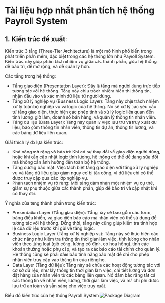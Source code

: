 # Tài liệu hợp nhất phân tích hệ thống Payroll System

## 1. Kiến trúc đề xuất:

Kiến trúc 3 tầng (Three-Tier Architecture) là một mô hình phổ biến trong phát triển phần mềm, đặc biệt trong các hệ thống lớn như Payroll System. Kiến trúc này giúp phân tách nhiệm vụ giữa các thành phần, giúp hệ thống dễ bảo trì, dễ mở rộng, và dễ quản lý hơn. 

Các tầng trong hệ thống:
- Tầng giao diện (Presentation Layer): Đây là tầng mà người dùng trực tiếp tương tác với hệ thống. Tầng này chịu trách nhiệm hiển thị thông tin, nhận đầu vào và xác minh dữ liệu từ người dùng.
- Tầng xử lý nghiệp vụ (Business Logic Layer): Tầng này chịu trách nhiệm xử lý toàn bộ nghiệp vụ và logic của hệ thống. Nó sẽ xử lý các yêu cầu từ tầng giao diện, thực hiện các phép tính và xử lý logic liên quan đến tính lương, giờ làm, doanh số bán hàng, và quản lý thông tin nhân viên.
- Tầng dữ liệu (Data Layer): Tầng này quản lý việc lưu trữ và truy xuất dữ liệu, bao gồm thông tin nhân viên, thông tin dự án, thông tin lương, và các bảng dữ liệu liên quan.

Giải thích lý do lựa kiến trúc: 
- Khả năng mở rộng và bảo trì: Khi có sự thay đổi về giao diện người dùng, hoặc khi cần cập nhật logic tính lương, hệ thống có thể dễ dàng sửa đổi mà không cần ảnh hưởng đến toàn bộ hệ thống.
- Tăng cường bảo mật: Việc tách biệt tầng giao diện với tầng xử lý nghiệp vụ và tầng dữ liệu giúp giảm nguy cơ bị tấn công, vì dữ liệu chỉ có thể được truy cập qua các lớp nghiệp vụ.
- Phân tách nhiệm vụ rõ ràng: Mỗi tầng đảm nhận một nhiệm vụ cụ thể, giảm sự phụ thuộc giữa các thành phần, giúp dễ bảo trì và cập nhật khi có thay đổi.

Ý nghĩa của từng thành phần trong kiến trúc: 
- Presentation Layer (Tầng giao diện): Tầng này sẽ bao gồm các form, bảng điều khiển, và giao diện báo cáo mà nhân viên có thể sử dụng để tương tác với hệ thống. Đồng thời, tầng này cũng giúp kiểm tra tính hợp lệ của dữ liệu trước khi gửi về tầng logic.
- Business Logic Layer (Tầng xử lý nghiệp vụ): Tầng này sẽ thực hiện các chức năng như kiểm tra thông tin thời gian làm việc, tính lương cho nhân viên theo từng loại (giờ công, lương cố định, có hoa hồng), tính các khoản thưởng hoặc phụ cấp, và tạo ra các báo cáo tài chính cho quản lý. Hệ thống cũng sẽ phải đảm bảo tính năng bảo mật để chỉ cho phép nhân viên truy cập vào thông tin của riêng họ.
- Data Layer (Tầng dữ liệu): Tầng này sẽ chứa các hoạt động tương tác với cơ sở dữ liệu, như lấy thông tin thời gian làm việc, chi tiết lương và đơn đặt hàng của nhân viên từ các bảng liên quan. Nó đảm bảo rằng tất cả các thông tin về nhân viên, lương, thời gian làm việc, và mã chi phí được lưu trữ an toàn và sẵn sàng cho việc truy xuất.

Biểu đồ kiến trúc của hệ thống Payroll System
![Package Diagram](https://www.planttext.com/api/plantuml/png/b9AnIWD148RxVOgVhSuYsAUGe0Tf3aaHn7ROB9SbvzwnkrS4iROIV06B568LJ6iMiJYvzzWdy1NSq-Q88jwqyy_tpp_CXt-RM4V6rLS5OtQbD4nf9MCLYHNb4dmUzaywnrHHYLG5VwivhXbYYOAi1UzrS9wtk-0V5DBc9GubCoEjr8wSAZKoMajpnDdDJ_fby5japMi4B3jIXOlW7m-CVXSXEQsjqZ8giZ9NuY-RDFXdPDriVS2UctgDix3VLdqHafGSzOc3qs8qEXcwEiPneNRNRYBKDHl1sL30b-b_CdLMx_V1tudZwL9XqUcAxmCnDf5w4V_Y4m00__y30000)


